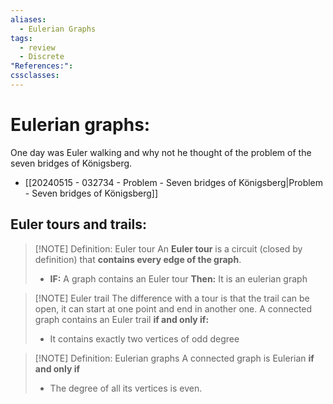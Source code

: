 ```yaml
---
aliases:
  - Eulerian Graphs
tags:
  - review
  - Discrete
"References:": 
cssclasses:
---
```

# Eulerian graphs: 
One day was Euler walking and why not he thought of the problem of the seven bridges of Königsberg.
+ [[20240515 - 032734 - Problem - Seven bridges of Königsberg|Problem - Seven bridges of Königsberg]]
## Euler tours and trails:

> [!NOTE] Definition: Euler tour
> An **Euler tour** is a circuit (closed by definition) that **contains every edge of the graph**. 
> + **IF:** A graph contains an Euler tour **Then:** It is an eulerian graph

> [!NOTE] Euler trail
> The difference with a tour is that the trail can be open, it can start at one point and end in another one.
> A connected graph contains an Euler trail **if and only if:**
> + It contains exactly two vertices of odd degree 



> [!NOTE] Definition: Eulerian graphs
> A connected graph is Eulerian **if and only if** 
> + The degree of all its vertices is even.

